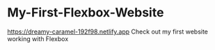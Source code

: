 # My-First-Flexbox-Website

https://dreamy-caramel-192f98.netlify.app
Check out my first website working with Flexbox
